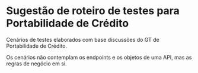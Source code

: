 # Sugestão de roteiro de testes para Portabilidade de Crédito
Cenários de testes elaborados com base discussões do GT de Portabilidade de Crédito.

Os cenários não contemplam os endpoints e os objetos de uma API, mas as regras de negócio em si.
